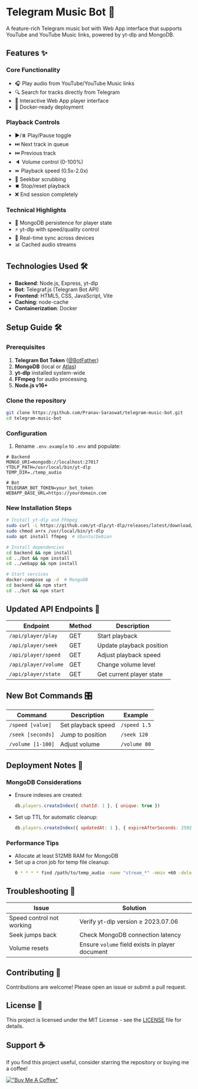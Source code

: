 # Telegram Music Bot 🎵

A feature-rich Telegram music bot with Web App interface that supports YouTube and YouTube Music links, powered by yt-dlp and MongoDB.

<!-- ![Demo Screenshot](demo-screenshot.png) -->

## Features ✨

### Core Functionality
- 🎧 Play audio from YouTube/YouTube Music links
- 🔍 Search for tracks directly from Telegram
- 📱 Interactive Web App player interface
- 🐳 Docker-ready deployment

### Playback Controls
- ▶️/⏸️ Play/Pause toggle
- ⏭️ Next track in queue
- ⏮️ Previous track
- 🔈 Volume control (0-100%)
- ⏩ Playback speed (0.5x-2.0x)
- 🎯 Seekbar scrubbing
- ⏹️ Stop/reset playback
- ❌ End session completely

### Technical Highlights
- 🍃 MongoDB persistence for player state
- ⚡ yt-dlp with speed/quality control
- 🔄 Real-time sync across devices
- 📊 Cached audio streams

## Technologies Used 🛠️

- **Backend**: Node.js, Express, yt-dlp
- **Bot**: Telegraf.js (Telegram Bot API)
- **Frontend**: HTML5, CSS, JavaScript, Vite
- **Caching**: node-cache
- **Containerization**: Docker

## Setup Guide 🛠️

### Prerequisites
1. **Telegram Bot Token** ([@BotFather](https://t.me/BotFather))
2. **MongoDB** (local or [Atlas](https://www.mongodb.com/atlas))
3. **yt-dlp** installed system-wide
4. **FFmpeg** for audio processing
5. **Node.js v16+**

### Clone the repository

```bash
git clone https://github.com/Pranav-Saraswat/telegram-music-bot.git
cd telegram-music-bot
```

### Configuration
1. Rename `.env.example` to `.env` and populate:

```env
# Backend
MONGO_URI=mongodb://localhost:27017
YTDLP_PATH=/usr/local/bin/yt-dlp
TEMP_DIR=./temp_audio

# Bot
TELEGRAM_BOT_TOKEN=your_bot_token
WEBAPP_BASE_URL=https://yourdomain.com
```

### New Installation Steps
```bash
# Install yt-dlp and FFmpeg
sudo curl -L https://github.com/yt-dlp/yt-dlp/releases/latest/download/yt-dlp -o /usr/local/bin/yt-dlp
sudo chmod a+rx /usr/local/bin/yt-dlp
sudo apt install ffmpeg  # Ubuntu/Debian

# Install dependencies
cd backend && npm install
cd ../bot && npm install
cd ../webapp && npm install

# Start services
docker-compose up -d  # MongoDB
cd backend && npm start
cd ../bot && npm start
```

## Updated API Endpoints 🔌

| Endpoint | Method | Description |
|----------|--------|-------------|
| `/api/player/play` | GET | Start playback |
| `/api/player/seek` | GET | Update playback position |
| `/api/player/speed` | GET | Adjust playback speed |
| `/api/player/volume` | GET | Change volume level |
| `/api/player/state` | GET | Get current player state |

## New Bot Commands 🎛️

| Command | Description | Example |
|---------|-------------|---------|
| `/speed [value]` | Set playback speed | `/speed 1.5` |
| `/seek [seconds]` | Jump to position | `/seek 120` |
| `/volume [1-100]` | Adjust volume | `/volume 80` |

## Deployment Notes 🚀

### MongoDB Considerations
- Ensure indexes are created:
  ```javascript
  db.players.createIndex({ chatId: 1 }, { unique: true })
  ```
- Set up TTL for automatic cleanup:
  ```javascript
  db.players.createIndex({ updatedAt: 1 }, { expireAfterSeconds: 2592000 }) // 30 days
  ```

### Performance Tips
- Allocate at least 512MB RAM for MongoDB
- Set up a cron job for temp file cleanup:
  ```bash
  0 * * * * find /path/to/temp_audio -name "stream_*" -mmin +60 -delete
  ```

## Troubleshooting 🔧

| Issue | Solution |
|-------|----------|
| Speed control not working | Verify yt-dlp version ≥ 2023.07.06 |
| Seek jumps back | Check MongoDB connection latency |
| Volume resets | Ensure `volume` field exists in player document |

## Contributing 🤝

Contributions are welcome! Please open an issue or submit a pull request.

## License 📄

This project is licensed under the MIT License - see the [LICENSE](LICENSE) file for details.

## Support ☕

If you find this project useful, consider starring the repository or buying me a coffee!

[!["Buy Me A Coffee"](https://www.buymeacoffee.com/assets/img/custom_images/orange_img.png)](https://buymeacoffee.com/pranav_saraswat)

